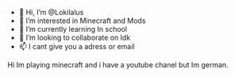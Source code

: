 - 👋 Hi, I’m @Lokilalus
- 👀 I’m interested in Minecraft and Mods
- 🌱 I’m currently learning In school
- 💞️ I’m looking to collaborate on Idk
- 📫 I cant give you a adress or email

<!---
Lokilalus/Lokilalus is a ✨ special ✨ repository because its `README.md` (this file) appears on your GitHub profile.
You can click the Preview link to take a look at your changes.
--->Hi Im playing minecraft and i have a youtube chanel but Im german.

